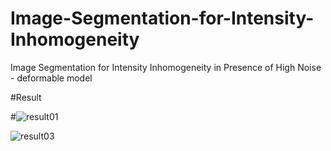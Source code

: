 # Image-Segmentation-for-Intensity-Inhomogeneity
Image Segmentation for Intensity Inhomogeneity in Presence of High Noise - deformable model

#Result

#![result01](https://github.com/n-ebrahimian/Image-Segmentation-for-Intensity-Inhomogeneity/blob/master/result01.jpg)

![result03](https://github.com/n-ebrahimian/Image-Segmentation-for-Intensity-Inhomogeneity/blob/master/result03.jpg)
